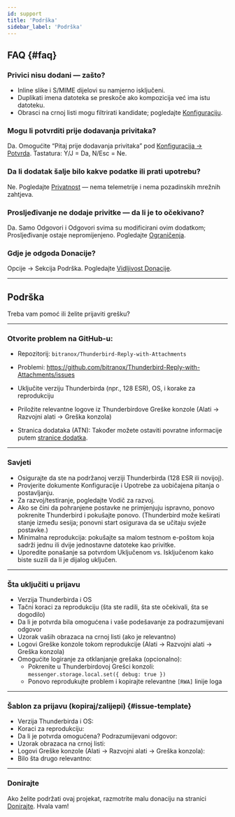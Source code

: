```yaml
---
id: support
title: 'Podrška'
sidebar_label: 'Podrška'
---
```


## FAQ {#faq}

### Privici nisu dodani — zašto?

- Inline slike i S/MIME dijelovi su namjerno isključeni.
- Duplikati imena datoteka se preskoče ako kompozicija već ima istu datoteku.
- Obrasci na crnoj listi mogu filtrirati kandidate; pogledajte [Konfiguraciju](configuration#blacklist-glob-patterns).

### Mogu li potvrditi prije dodavanja privitaka?

Da. Omogućite “Pitaj prije dodavanja privitaka” pod [Konfiguracija → Potvrda](configuration#confirmation). Tastatura: Y/J = Da, N/Esc = Ne.

### Da li dodatak šalje bilo kakve podatke ili prati upotrebu?

Ne. Pogledajte [Privatnost](privacy) — nema telemetrije i nema pozadinskih mrežnih zahtjeva.

### Prosljeđivanje ne dodaje privitke — da li je to očekivano?

Da. Samo Odgovori i Odgovori svima su modificirani ovim dodatkom; Prosljeđivanje ostaje nepromijenjeno. Pogledajte [Ograničenja](usage#limitations).

### Gdje je odgoda Donacije?

Opcije → Sekcija Podrška. Pogledajte [Vidljivost Donacije](configuration#donation-visibility).

---

## Podrška

Treba vam pomoć ili želite prijaviti grešku?

---

### Otvorite problem na GitHub-u:

- Repozitorij: `bitranox/Thunderbird-Reply-with-Attachments`
- Problemi: https://github.com/bitranox/Thunderbird-Reply-with-Attachments/issues
- Uključite verziju Thunderbirda (npr., 128 ESR), OS, i korake za reprodukciju
- Priložite relevantne logove iz Thunderbirdove Greške konzole (Alati → Razvojni alati → Greška konzola)

- Stranica dodataka (ATN): Također možete ostaviti povratne informacije putem [stranice dodatka](https://addons.thunderbird.net/thunderbird/addon/reply-with-attachments).

---

### Savjeti

- Osigurajte da ste na podržanoj verziji Thunderbirda (128 ESR ili novijoj).
- Provjerite dokumente Konfiguracije i Upotrebe za uobičajena pitanja o postavljanju.
- Za razvoj/testiranje, pogledajte Vodič za razvoj.
- Ako se čini da pohranjene postavke ne primjenjuju ispravno, ponovo pokrenite Thunderbird i pokušajte ponovo. (Thunderbird može keširati stanje između sesija; ponovni start osigurava da se učitaju svježe postavke.)
- Minimalna reprodukcija: pokušajte sa malom testnom e-poštom koja sadrži jednu ili dvije jednostavne datoteke kao privitke.
- Uporedite ponašanje sa potvrdom Uključenom vs. Isključenom kako biste suzili da li je dijalog uključen.

---

### Šta uključiti u prijavu

- Verzija Thunderbirda i OS
- Tačni koraci za reprodukciju (šta ste radili, šta ste očekivali, šta se dogodilo)
- Da li je potvrda bila omogućena i vaše podešavanje za podrazumijevani odgovor
- Uzorak vaših obrazaca na crnoj listi (ako je relevantno)
- Logovi Greške konzole tokom reprodukcije (Alati → Razvojni alati → Greška konzola)
- Omogućite logiranje za otklanjanje grešaka (opcionalno):
  - Pokrenite u Thunderbirdovoj Grešci konzoli: `messenger.storage.local.set({ debug: true })`
  - Ponovo reprodukujte problem i kopirajte relevantne `[RWA]` linije loga

---

### Šablon za prijavu (kopiraj/zalijepi) {#issue-template}

- Verzija Thunderbirda i OS:
- Koraci za reprodukciju:
- Da li je potvrda omogućena? Podrazumijevani odgovor:
- Uzorak obrazaca na crnoj listi:
- Logovi Greške konzole (Alati → Razvojni alati → Greška konzola):
- Bilo šta drugo relevantno:

---

### Donirajte

Ako želite podržati ovaj projekat, razmotrite malu donaciju na stranici [Donirajte](donation). Hvala vam!
